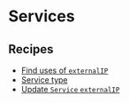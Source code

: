 # Services

## Recipes

* [Find uses of `externalIP`](findserviceexternalips.md)
* [Service type](findservicesbytype.md)
* [Update `Service` `externalIP`](updateserviceexternalip.md)

